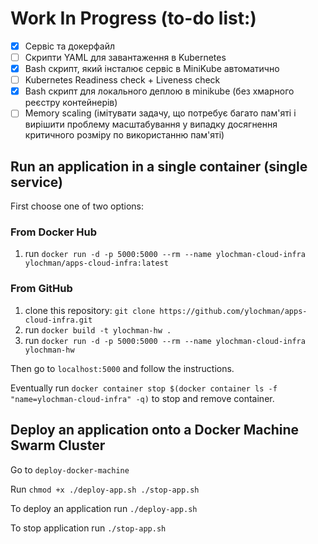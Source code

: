 # Work In Progress (to-do list:)
- [x] Сервіс та докерфайл
- [ ] Скрипти YAML для завантаження в Kubernetes
- [x] Bash скрипт, який інсталює сервіс в MiniKube автоматично
- [ ] Kubernetes Readiness check + Liveness check
- [x] Bash скрипт для локального деплою в minikube (без хмарного реєстру контейнерів)
- [ ] Memory scaling (імітувати задачу, що потребує багато пам'яті і вирішити проблему масштабування у випадку досягнення критичного розміру по використанню пам'яті)

## Run an application in a single container (single service)
First choose one of two options:

### From Docker Hub
1. run `docker run -d -p 5000:5000 --rm --name ylochman-cloud-infra ylochman/apps-cloud-infra:latest`

### From GitHub
1. clone this repository: `git clone https://github.com/ylochman/apps-cloud-infra.git`
2. run `docker build -t ylochman-hw .`
3. run `docker run -d -p 5000:5000 --rm --name ylochman-cloud-infra ylochman-hw`


Then go to `localhost:5000` and follow the instructions.

Eventually run `docker container stop $(docker container ls -f "name=ylochman-cloud-infra" -q)` to stop and remove container.

## Deploy an application onto a Docker Machine Swarm Cluster
Go to `deploy-docker-machine`

Run `chmod +x ./deploy-app.sh ./stop-app.sh`

To deploy an application run `./deploy-app.sh`

To stop application run `./stop-app.sh`

<!-- ### trash -->
<!-- `docker run -p 5000:5000 -it --rm --entrypoint=/bin/bash ylochman-hw` -->
